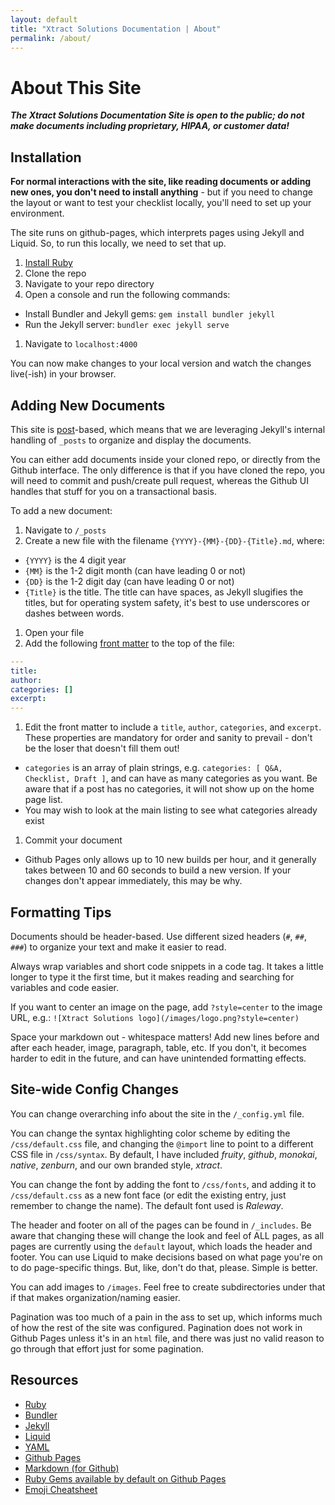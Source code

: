 ```yaml
---
layout: default
title: "Xtract Solutions Documentation | About"
permalink: /about/
---
```


# About This Site

***The Xtract Solutions Documentation Site is open to the public; do not make documents including proprietary, HIPAA, or customer data!***

## Installation

**For normal interactions with the site, like reading documents or adding new ones, you don't need to install anything** - but if you need to change the layout or want to test your checklist locally, you'll need to set up your environment.

The site runs on github-pages, which interprets pages using Jekyll and Liquid. So, to run this locally, we need to set that up.

1. [Install Ruby](https://www.ruby-lang.org/en/downloads/)
1. Clone the repo
1. Navigate to your repo directory
1. Open a console and run the following commands:
  - Install Bundler and Jekyll gems: `gem install bundler jekyll`
  - Run the Jekyll server: `bundler exec jekyll serve`
1. Navigate to `localhost:4000`

You can now make changes to your local version and watch the changes live(-ish) in your browser.

## Adding New Documents

This site is [post](https://jekyllrb.com/docs/posts/)-based, which means that we are leveraging Jekyll's internal handling of `_posts` to organize and display the documents.

You can either add documents inside your cloned repo, or directly from the Github interface. The only difference is that if you have cloned the repo, you will need to commit and push/create pull request, whereas the Github UI handles that stuff for you on a transactional basis.

To add a new document:
1. Navigate to `/_posts`
1. Create a new file with the filename `{YYYY}-{MM}-{DD}-{Title}.md`, where:
  - `{YYYY}` is the 4 digit year
  - `{MM}` is the 1-2 digit month (can have leading 0 or not)
  - `{DD}` is the 1-2 digit day (can have leading 0 or not)
  - `{Title}` is the title. The title can have spaces, as Jekyll slugifies the titles, but for operating system safety, it's best to use underscores or dashes between words.
1. Open your file
1. Add the following [front matter](https://jekyllrb.com/docs/front-matter/) to the top of the file:
```yaml
---
title: 
author: 
categories: []
excerpt: 
---
```
1. Edit the front matter to include a `title`, `author`, `categories`, and `excerpt`. These properties are mandatory for order and sanity to prevail - don't be the loser that doesn't fill them out!
  - `categories` is an array of plain strings, e.g. `categories: [ Q&A, Checklist, Draft ]`, and can have as many categories as you want. Be aware that if a post has no categories, it will not show up on the home page list.
  - You may wish to look at the main listing to see what categories already exist
1. Commit your document
  - Github Pages only allows up to 10 new builds per hour, and it generally takes between 10 and 60 seconds to build a new version. If your changes don't appear immediately, this may be why.

## Formatting Tips

Documents should be header-based. Use different sized headers (`#`, `##`, `###`) to organize your text and make it easier to read.

Always wrap variables and short code snippets in a code tag. It takes a little longer to type it the first time, but it makes reading and searching for variables and code easier.

If you want to center an image on the page, add `?style=center` to the image URL, e.g.: `![Xtract Solutions logo](/images/logo.png?style=center)`

Space your markdown out - whitespace matters! Add new lines before and after each header, image, paragraph, table, etc. If you don't, it becomes harder to edit in the future, and can have unintended formatting effects.

## Site-wide Config Changes

You can change overarching info about the site in the `/_config.yml` file.

You can change the syntax highlighting color scheme by editing the `/css/default.css` file, and changing the `@import` line to point to a different CSS file in `/css/syntax`. By default, I have included *fruity*, *github*, *monokai*, *native*, *zenburn*, and our own branded style, *xtract*.

You can change the font by adding the font to `/css/fonts`, and adding it to `/css/default.css` as a new font face (or edit the existing entry, just remember to change the name). The default font used is *Raleway*.

The header and footer on all of the pages can be found in `/_includes`. Be aware that changing these will change the look and feel of ALL pages, as all pages are currently using the `default` layout, which loads the header and footer. You can use Liquid to make decisions based on what page you're on to do page-specific things. But, like, don't do that, please. Simple is better.

You can add images to `/images`. Feel free to create subdirectories under that if that makes organization/naming easier.

Pagination was too much of a pain in the ass to set up, which informs much of how the rest of the site was configured. Pagination does not work in Github Pages unless it's in an `html` file, and there was just no valid reason to go through that effort just for some pagination. 

## Resources
* [Ruby](https://www.ruby-lang.org/en/)
* [Bundler](https://bundler.io/)
* [Jekyll](https://jekyllrb.com/)
* [Liquid](https://shopify.github.io/liquid/)
* [YAML](https://en.wikipedia.org/wiki/YAML)
* [Github Pages](https://pages.github.com/)
* [Markdown (for Github)](https://guides.github.com/features/mastering-markdown/)
* [Ruby Gems available by default on Github Pages](https://pages.github.com/versions/)
* [Emoji Cheatsheet](https://www.webfx.com/tools/emoji-cheat-sheet/)